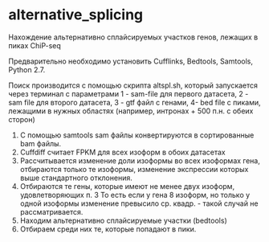 alternative_splicing
====================

Нахождение альтернативно сплайсируемых участков генов, лежащих в пиках ChiP-seq

Предварительно необходимо установить Cufflinks, Bedtools, Samtools, Python 2.7.

Поиск производится с помощью скрипта altspl.sh, который запускается через терминал с параметрами 1 - sam-file
для первого датасета, 2 - sam file для второго датасета, 3 - gtf файл с генами, 4- bed file с пиками, лежащими
в нужных областях (например, интронах + 500 п.н. с обеих сторон)

1. С помощью samtools sam файлы конвертируются в сортированные bam файлы.
2. Cuffdiff считает FPKM для всех изоформ в обоих датасетах
3. Рассчитывается изменение доли изоформы во всех изоформах гена, отбираются только те изоформы,
изменение экспрессии которых выше стандартного отклонения.
4. Отбираются те гены, которые имеют не менее двух изоформ, удовлетворяющих п. 3
То есть если у гена 8 изоформ, но только у одной изоформы изменение превысило ср. квадр. - такой
случай не рассматривается.
5. Находим альтернативно сплайсируемые участки (bedtools)
6. Отбираем среди них те, которые попадают в пики.

